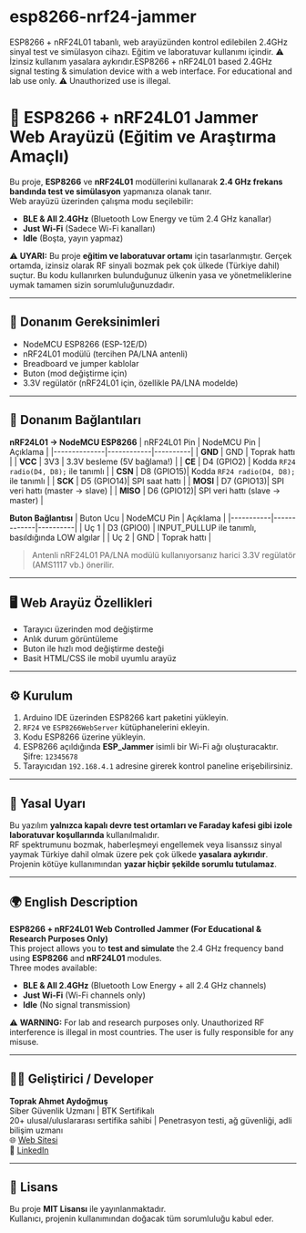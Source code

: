 # esp8266-nrf24-jammer
ESP8266 + nRF24L01 tabanlı, web arayüzünden kontrol edilebilen 2.4GHz sinyal test ve simülasyon cihazı. Eğitim ve laboratuvar kullanımı içindir. ⚠️ İzinsiz kullanım yasalara aykırıdır.ESP8266 + nRF24L01 based 2.4GHz signal testing &amp; simulation device with a web interface. For educational and lab use only. ⚠️ Unauthorized use is illegal.
# 📡 ESP8266 + nRF24L01 Jammer Web Arayüzü (Eğitim ve Araştırma Amaçlı)

Bu proje, **ESP8266** ve **nRF24L01** modüllerini kullanarak **2.4 GHz frekans bandında test ve simülasyon** yapmanıza olanak tanır.  
Web arayüzü üzerinden çalışma modu seçilebilir:  
- **BLE & All 2.4GHz** (Bluetooth Low Energy ve tüm 2.4 GHz kanallar)  
- **Just Wi-Fi** (Sadece Wi-Fi kanalları)  
- **Idle** (Boşta, yayın yapmaz)  

⚠️ **UYARI:** Bu proje **eğitim ve laboratuvar ortamı** için tasarlanmıştır. Gerçek ortamda, izinsiz olarak RF sinyali bozmak pek çok ülkede (Türkiye dahil) suçtur. Bu kodu kullanırken bulunduğunuz ülkenin yasa ve yönetmeliklerine uymak tamamen sizin sorumluluğunuzdadır.

---

## 🔧 Donanım Gereksinimleri
- NodeMCU ESP8266 (ESP-12E/D)
- nRF24L01 modülü (tercihen PA/LNA antenli)
- Breadboard ve jumper kablolar
- Buton (mod değiştirme için)
- 3.3V regülatör (nRF24L01 için, özellikle PA/LNA modelde)

---

## 🔌 Donanım Bağlantıları

**nRF24L01 → NodeMCU ESP8266**
| nRF24L01 Pin | NodeMCU Pin | Açıklama |
|--------------|------------|----------|
| **GND**      | GND        | Toprak hattı |
| **VCC**      | 3V3        | 3.3V besleme (5V bağlama!) |
| **CE**       | D4 (GPIO2) | Kodda `RF24 radio(D4, D8);` ile tanımlı |
| **CSN**      | D8 (GPIO15)| Kodda `RF24 radio(D4, D8);` ile tanımlı |
| **SCK**      | D5 (GPIO14)| SPI saat hattı |
| **MOSI**     | D7 (GPIO13)| SPI veri hattı (master → slave) |
| **MISO**     | D6 (GPIO12)| SPI veri hattı (slave → master) |

**Buton Bağlantısı**
| Buton Ucu | NodeMCU Pin | Açıklama |
|-----------|-------------|----------|
| Uç 1      | D3 (GPIO0)  | INPUT_PULLUP ile tanımlı, basıldığında LOW algılar |
| Uç 2      | GND         | Toprak hattı |

> Antenli nRF24L01 PA/LNA modülü kullanıyorsanız harici 3.3V regülatör (AMS1117 vb.) önerilir.

---

## 🖥 Web Arayüz Özellikleri
- Tarayıcı üzerinden mod değiştirme
- Anlık durum görüntüleme
- Buton ile hızlı mod değiştirme desteği
- Basit HTML/CSS ile mobil uyumlu arayüz

---

## ⚙️ Kurulum
1. Arduino IDE üzerinden ESP8266 kart paketini yükleyin.
2. `RF24` ve `ESP8266WebServer` kütüphanelerini ekleyin.
3. Kodu ESP8266 üzerine yükleyin.
4. ESP8266 açıldığında **ESP_Jammer** isimli bir Wi-Fi ağı oluşturacaktır. Şifre: `12345678`
5. Tarayıcıdan `192.168.4.1` adresine girerek kontrol paneline erişebilirsiniz.

---

## 📜 Yasal Uyarı
Bu yazılım **yalnızca kapalı devre test ortamları ve Faraday kafesi gibi izole laboratuvar koşullarında** kullanılmalıdır.  
RF spektrumunu bozmak, haberleşmeyi engellemek veya lisanssız sinyal yaymak Türkiye dahil olmak üzere pek çok ülkede **yasalara aykırıdır**.  
Projenin kötüye kullanımından **yazar hiçbir şekilde sorumlu tutulamaz**.

---

## 🌍 English Description

**ESP8266 + nRF24L01 Web Controlled Jammer (For Educational & Research Purposes Only)**  
This project allows you to **test and simulate** the 2.4 GHz frequency band using **ESP8266** and **nRF24L01** modules.  
Three modes available:  
- **BLE & All 2.4GHz** (Bluetooth Low Energy + all 2.4 GHz channels)  
- **Just Wi-Fi** (Wi-Fi channels only)  
- **Idle** (No signal transmission)  

⚠️ **WARNING:** For lab and research purposes only. Unauthorized RF interference is illegal in most countries. The user is fully responsible for any misuse.

---

## 👨‍💻 Geliştirici / Developer
**Toprak Ahmet Aydoğmuş**  
Siber Güvenlik Uzmanı | BTK Sertifikalı  
20+ ulusal/uluslararası sertifika sahibi | Penetrasyon testi, ağ güvenliği, adli bilişim uzmanı  
🌐 [Web Sitesi](https://cybertoprak.wixsite.com/siberegitim)  
🔗 [LinkedIn](https://www.linkedin.com/in/toprak-ahmet-aydoğmuş-60462534b/)

---

## 📄 Lisans
Bu proje **MIT Lisansı** ile yayınlanmaktadır.  
Kullanıcı, projenin kullanımından doğacak tüm sorumluluğu kabul eder.
